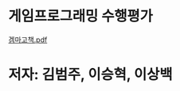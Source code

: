 # 게임프로그래밍 수행평가
[겜마고책.pdf](https://github.com/K-beomju/GGM_BOOK/files/8954694/default.pdf)
# 저자: 김범주, 이승혁, 이상백 
